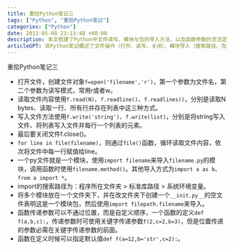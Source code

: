 ```yaml
---
title: 重拾Python笔记三
tags: ["Python", "重拾Python笔记"]
categories: ["Python"]
date: 2013-05-08 23:13:48 +08:00
description: 本文梳理了Python中文件读写、模块与包的导入方法，以及函数参数的灵活定义与传递。
articleGPT: 该Python笔记概述了文件操作（打开、读写、关闭）、模块导入（搜索路径、包）和函数参数传递（关键字、默认值）等核心概念。
---
```


重拾Python笔记三

  * 打开文件，创建文件对象`f=open('filename','r')`，第一个参数为文件名，第二个参数为读写模式，常用r或者w。
  * 读取文件内容使用`f.read(N)`、`f.readline()`、`f.readlines()`，分别是读取N bytes、读取一行、所有行并存在列表中这三种方式。
  * 写入文件方法使用`f.write('string')`、`f.write(list)`，分别是将string写入文件、将列表写入文件并每行一个列表的元素。
  * 最后要关闭文件f.close()。
  * `for line in file(filename)`，则通过`file()`函数，循环读取文件内容，依次将文件中每一行赋值给line。
  * 一个py文件就是一个模块，使用`import filename`来导入`filename.py`的模块，调用函数时使用`filename.method()`。其他导入方式为`import a as b`、`from a import *`。
  * import的搜索路径为：程序所在文件夹 > 标准库路径 > 系统环境变量。
  * 将多个模块放在一个文件夹下，并在改文件夹下创建一个`__init.py__`的空文件表明这是一个模块包，然后使用`import filepath.filename`来导入。
  * 函数传递参数可以不通过位置，而是自定义顺序，一个函数的定义`def f(a,b,c):`，传递参数时可使用关键字传递参数`f(2,c=2,b=3)`，但是位置传递的参数必需在关键字传递参数的前面。
  * 函数在定义时候可以指定默认值`def f(a=12,b='str',c=2):`。
